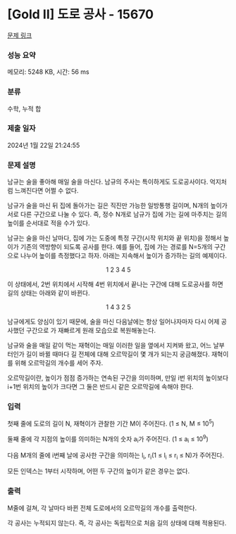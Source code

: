 # [Gold II] 도로 공사 - 15670 

[문제 링크](https://www.acmicpc.net/problem/15670) 

### 성능 요약

메모리: 5248 KB, 시간: 56 ms

### 분류

수학, 누적 합

### 제출 일자

2024년 1월 22일 21:24:55

### 문제 설명

<p>남규는 술을 좋아해 매일 술을 마신다. 남규의 주사는 특이하게도 도로공사이다. 억지처럼 느껴진다면 어쩔 수 없다.</p>

<p>남규가 술을 마신 뒤 집에 돌아가는 길은 직진만 가능한 일방통행 길이며, N개의 높이가 서로 다른 구간으로 나눌 수 있다. 즉, 정수 N개로 남규가 집에 가는 길에 마주치는 길의 높이를 순서대로 적을 수가 있다.</p>

<p>남규는 술을 마신 날마다, 집에 가는 도중에 특정 구간(시작 위치와 끝 위치)을 정해서 높이가 기존의 역방향이 되도록 공사를 한다. 예를 들어, 집에 가는 경로를 N=5개의 구간으로 나누어 높이를 측정했다고 하자. 아래는 지속해서 높이가 증가하는 길의 예제이다.</p>

<p style="text-align: center;">1 2 3 4 5</p>

<p>이 상태에서, 2번 위치에서 시작해 4번 위치에서 끝나는 구간에 대해 도로공사를 하면 길의 상태는 아래와 같이 바뀐다.</p>

<p style="text-align: center;">1 4 3 2 5</p>

<p>남규에게도 양심이 있기 때문에, 술을 마신 다음날에는 항상 일어나자마자 다시 어제 공사했던 구간으로 가 재빠르게 원래 모습으로 복원해놓는다.</p>

<p>남규와 술을 매일 같이 먹는 재혁이는 매일 이러한 일을 옆에서 지켜봐 왔고, 어느 날부터인가 길이 바뀔 때마다 길 전체에 대해 오르막길이 몇 개가 되는지 궁금해졌다. 재혁이를 위해 오르막길의 개수를 세어 주자.</p>

<p>오르막길이란, 높이가 점점 증가하는 연속된 구간을 의미하며, 만일 i번 위치의 높이보다 i+1번 위치의 높이가 크다면 그 둘은 반드시 같은 오르막길에 속해야 한다.</p>

### 입력 

 <p>첫째 줄에 도로의 길이 N, 재혁이가 관찰한 기간 M이 주어진다. (1 ≤ N, M ≤ 10<sup>5</sup>)</p>

<p>둘째 줄에 각 지점의 높이를 의미하는 N개의 숫자 a<sub>i</sub>가 주어진다. (1 ≤ a<sub>i</sub> ≤ 10<sup>9</sup>)</p>

<p>다음 M개의 줄에 i번째 날에 공사한 구간을 의미하는 l<sub>i</sub>, r<sub>i</sub>(1 ≤ l<sub>i</sub> ≤ r<sub>i</sub> ≤ N)가 주어진다.</p>

<p>모든 인덱스는 1부터 시작하며, 어떤 두 구간의 높이가 같은 경우는 없다.</p>

### 출력 

 <p>M줄에 걸쳐, 각 날마다 바뀐 전체 도로에서의 오르막길의 개수를 출력한다.</p>

<p>각 공사는 누적되지 않는다. 즉, 각 공사는 독립적으로 처음 길의 상태에 대해 적용된다.</p>

